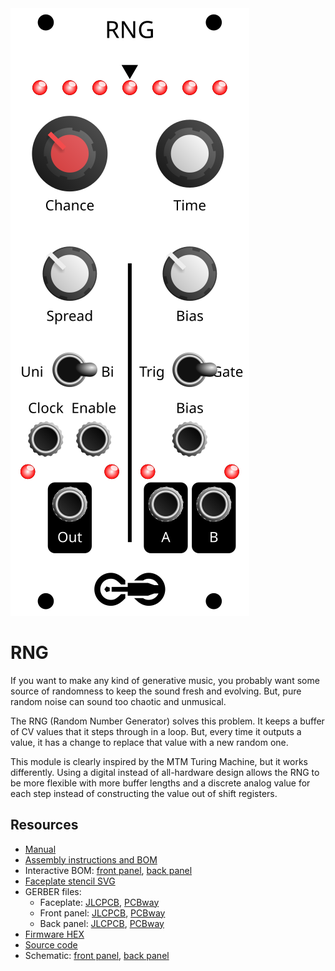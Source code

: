 <div class="fm-readme-container">

<img class="fm-readme-module-image" src="docs/images/rng_faceplate_display.svg" />

<div class="fm-readme-text">

<h1>RNG</h1>

<p>If you want to make any kind of generative music, you probably want some source of randomness to keep the sound fresh and evolving. But, pure random noise can sound too chaotic and unmusical.</p>

<p>The RNG (Random Number Generator) solves this problem. It keeps a buffer of CV values that it steps through in a loop. But, every time it outputs a value, it has a change to replace that value with a new random one.</p>

<p>This module is clearly inspired by the MTM Turing Machine, but it works differently. Using a digital instead of all-hardware design allows the RNG to be more flexible with more buffer lengths and a discrete analog value for each step instead of constructing the value out of shift registers.</p>

<h2>Resources</h2>

<ul>
  <li><a href="https://quinnfreedman.github.io/fm-artifacts/RNG/rng_manual.pdf">Manual</a></li>
  <li><a href="https://quinnfreedman.github.io/modular/modules/RNG/docs/assembly_instructions">Assembly instructions and BOM</a></li>
  <li>Interactive BOM: <a href="https://quinnfreedman.github.io/fm-artifacts/RNG/rng_pcb_front_interactive_bom.html">front panel</a>, <a href="https://quinnfreedman.github.io/fm-artifacts/RNG/rng_pcb_back_interactive_bom.html">back panel</a></li>
  <li><a href="https://quinnfreedman.github.io/fm-artifacts/RNG/rng_faceplate.svg">Faceplate stencil SVG</a></li>
  <li>GERBER files:
    <ul>
      <li>Faceplate: <a href="https://quinnfreedman.github.io/fm-artifacts/RNG/rng_faceplate_pcb_jlcpcb.zip">JLCPCB</a>, <a href="https://quinnfreedman.github.io/fm-artifacts/RNG/rng_faceplate_pcb_pcbway.zip">PCBway</a></li>
      <li>Front panel: <a href="https://quinnfreedman.github.io/fm-artifacts/RNG/rng_pcb_front_jlcpcb.zip">JLCPCB</a>, <a href="https://quinnfreedman.github.io/fm-artifacts/RNG/rng_pcb_front_pcbway.zip">PCBway</a></li>
      <li>Back panel: <a href="https://quinnfreedman.github.io/fm-artifacts/RNG/rng_pcb_back_jlcpcb.zip">JLCPCB</a>, <a href="https://quinnfreedman.github.io/fm-artifacts/RNG/rng_pcb_back_pcbway.zip">PCBway</a></li>
    </ul>
  </li>
  <li><a href="https://quinnfreedman.github.io/fm-artifacts/RNG/fm-rng.hex">Firmware HEX</a></li>
  <li><a href="https://github.com/QuinnFreedman/modular/tree/main/modules/RNG">Source code</a></li>
  <li>Schematic: <a href="https://quinnfreedman.github.io/fm-artifacts/RNG/rng_pcb_front_schematic.pdf">front panel</a>, <a href="https://quinnfreedman.github.io/fm-artifacts/RNG/rng_pcb_back_schematic.pdf">back panel</a></li>
</ul>

</div>
</div>